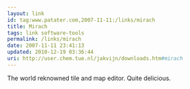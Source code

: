```yaml
---
layout: link
id: tag:www.patater.com,2007-11-11:/links/mirach
title: Mirach
tags: link software-tools
permalink: /links/mirach
date: 2007-11-11 23:41:13
updated: 2010-12-19 03:36:44
uri: http://user.chem.tue.nl/jakvijn/downloads.htm#mirach
---
```

The world reknowned tile and map editor. Quite delicious.
